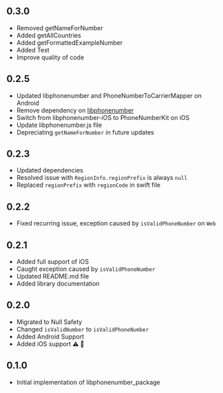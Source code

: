 ## 0.3.0
*  Removed getNameForNumber
*  Added getAllCountries
*  Added getFormattedExampleNumber
*  Added Test
*  Improve quality of code

## 0.2.5
* Updated libphonenumber and PhoneNumberToCarrierMapper on Android 
* Remove dependency on [libphonenumber](https://pub.dev/packages/libphonenumber)
* Switch from libphonenumber-iOS to PhoneNumberKit on iOS 
* Update libphonenumber.js file 
* Depreciating `getNameForNumber` in future updates

## 0.2.3
* Updated dependencies
* Resolved issue with `RegionInfo.regionPrefix` is always `null`
* Replaced `regionPrefix` with `regionCode` in swift file

## 0.2.2
* Fixed recurring issue, exception caused by `isValidPhoneNumber` on `Web`

## 0.2.1
* Added full support of iOS
* Caught exception caused by `isValidPhoneNumber`
* Updated README.md file
* Added library documentation

## 0.2.0
* Migrated to Null Safety
* Changed `isValidNumber` to `isValidPhoneNumber`
* Added Android Support
* Added iOS support **:warning: :construction:**

## 0.1.0
* Initial implementation of libphonenumber_package